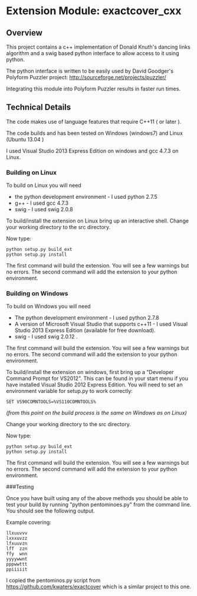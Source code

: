 # Extension Module: exactcover_cxx 
## Overview

This project contains a c++ implementation of Donald Knuth's dancing links 
algorithm and a swig based python interface to allow access to it using python.

The python interface is written to be easily used by David Goodger's Polyform
Puzzler project: http://sourceforge.net/projects/puzzler/

Integrating this module into Polyform Puzzler results in faster run times.

## Technical Details

The code makes use of language features that require C++11 ( or later ).

The code builds and has been tested on Windows (windows7) and Linux (Ubuntu 
13.04 )

I used Visual Studio 2013 Express Edition on windows and gcc 4.7.3 on Linux.
### Building on Linux
To build on Linux you will need 
* the python development environment - I used python 2.7.5
* g++ - I used gcc 4.7.3
* swig - I used swig 2.0.8


To build/install the extension on Linux bring up an interactive shell.
Change your working directory to the src directory.

Now type:

```
python setup.py build_ext
python setup.py install
```

The first command will build the extension.  You will see a few warnings but no errors.  The second command will add the extension to your python environment.

### Building on Windows
To build on Windows you will need 
* The python development environment - I used python 2.7.8
* A version of Microsoft Visual Studio that supports c++11 - I used Visual Studio 2013 Express Edition (available for free download).
* swig - I used swig 2.0.12 .


The first command will build the extension.  You will see a few warnings but no errors.  The second command will add the extension to your python environment.

To build/install the extension on windows, first bring up a "Developer 
Command Prompt for VS2012". This can be found in your start menu if you 
have installed Visual Studio 2012 Express Edition.  You will need to set an 
environment variable for setup.py to work correctly:

```
SET VS90COMNTOOLS=%VS110COMNTOOLS% 
```

*(from this point on the build process is the same on Windows as on Linux)*

Change your working directory to the src directory.

Now type:

```
python setup.py build_ext
python setup.py install
```

The first command will build the extension.  You will see a few warnings but no errors.  The second command will add the extension to your python environment.

###Testing

Once you have built using any of the above methods you should be able to test
your build by running "python pentominoes.py" from the command line. You
should see the following output.

Example covering:

```
llxuuvvv
lxxxuvzz
lfxuuvzn
lff  zzn
ffy  wnn
yyyywwnt
pppwwttt
ppiiiiit
```

I copied the pentominos.py script from https://github.com/kwaters/exactcover
which is a similar project to this one.
